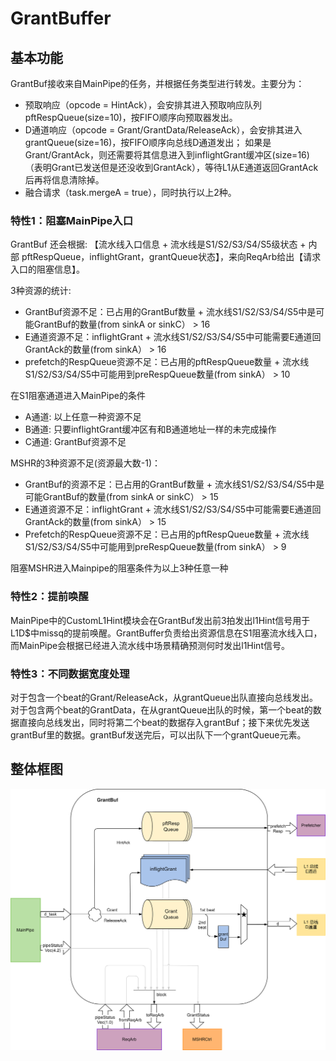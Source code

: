 # GrantBuffer

## 基本功能
GrantBuf接收来自MainPipe的任务，并根据任务类型进行转发。主要分为：
-  预取响应（opcode = HintAck），会安排其进入预取响应队列 pftRespQueue(size=10)，按FIFO顺序向预取器发出。
-  D通道响应（opcode = Grant/GrantData/ReleaseAck），会安排其进入grantQueue(size=16)，按FIFO顺序向总线D通道发出；
   如果是Grant/GrantAck，则还需要将其信息进入到inflightGrant缓冲区(size=16)（表明Grant已发送但是还没收到GrantAck），等待L1从E通道返回GrantAck后再将信息清除掉。
-  融合请求（task.mergeA = true），同时执行以上2种。

### 特性1：阻塞MainPipe入口
GrantBuf 还会根据: 【流水线入口信息 + 流水线是S1/S2/S3/S4/S5级状态 + 内部 pftRespQueue，inflightGrant，grantQueue状态】，来向ReqArb给出【请求入口的阻塞信息】。

3种资源的统计:
-  GrantBuf资源不足：已占用的GrantBuf数量 + 流水线S1/S2/S3/S4/S5中是可能GrantBuf的数量(from sinkA or sinkC） > 16
-  E通道资源不足：inflightGrant +  流水线S1/S2/S3/S4/S5中可能需要E通道回GrantAck的数量(from sinkA） > 16
-  prefetch的RespQueue资源不足：已占用的pftRespQueue数量 + 流水线S1/S2/S3/S4/S5中可能用到preRespQueue数量(from sinkA） > 10

在S1阻塞通道进入MainPipe的条件
-  A通道: 以上任意一种资源不足
-  B通道: 只要inflightGrant缓冲区有和B通道地址一样的未完成操作
-  C通道: GrantBuf资源不足

MSHR的3种资源不足(资源最大数-1)：
-  GrantBuf的资源不足：已占用的GrantBuf数量 + 流水线S1/S2/S3/S4/S5中是可能GrantBuf的数量(from sinkA or sinkC） > 15
-  E通道资源不足：inflightGrant +  流水线S1/S2/S3/S4/S5中可能需要E通道回GrantAck的数量(from sinkA） > 15
-  Prefetch的RespQueue资源不足：已占用的pftRespQueue数量 + 流水线S1/S2/S3/S4/S5中可能用到preRespQueue数量(from sinkA） > 9

阻塞MSHR进入Mainpipe的阻塞条件为以上3种任意一种


### 特性2：提前唤醒
MainPipe中的CustomL1Hint模块会在GrantBuf发出前3拍发出l1Hint信号用于L1D$中missq的提前唤醒。GrantBuffer负责给出资源信息在S1阻塞流水线入口， 而MainPipe会根据已经进入流水线中场景精确预测何时发出l1Hint信号。

### 特性3：不同数据宽度处理
对于包含一个beat的Grant/ReleaseAck，从grantQueue出队直接向总线发出。
对于包含两个beat的GrantData，在从grantQueue出队的时候，第一个beat的数据直接向总线发出，同时将第二个beat的数据存入grantBuf；接下来优先发送grantBuf里的数据。grantBuf发送完后，可以出队下一个grantQueue元素。

## 整体框图
![GrantBuffer](./figure/GrantBuf.svg)




